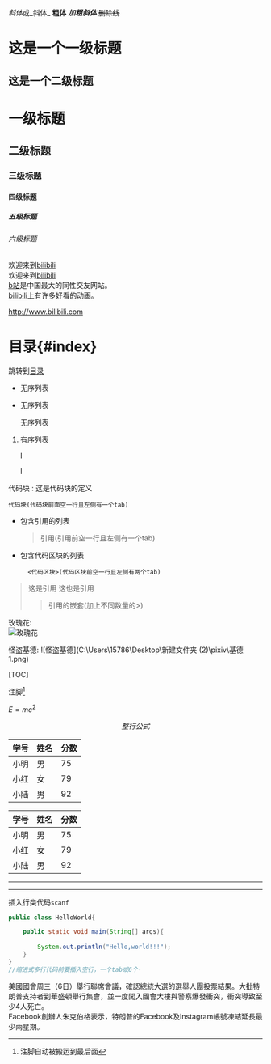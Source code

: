 

*斜体*或_斜体_
**粗体**
***加粗斜体***
~~删除线~~

这是一个一级标题
===========================
这是一个二级标题
--
# 一级标题
## 二级标题
### 三级标题
#### 四级标题
##### 五级标题
###### 六级标题

欢迎来到[bilibili](http://www.bilibili.com)  
欢迎来到[bilibili](http://www.bilibili.com "bilibili")  
[b站][1]是中国最大的同性交友网站。  
[bilibili][]上有许多好看的动画。  

[1]:http://www.bilibili.com "bilibili"
[bilibili]:http://www.bilibili.com "b站"
<http://www.bilibili.com>  

# 目录{#index}
跳转到[目录](#index)

* 无序列表
- 无序列表

  无序列表

1. 有序列表  

   l

   l

代码块
:    	这是代码块的定义

	代码块(代码块前面空一行且左侧有一个tab)
* 包含引用的列表
	
	>引用(引用前空一行且左侧有一个tab)
* 包含代码区块的列表

		<代码区块>(代码区块前空一行且左侧有两个tab)
	
> 这是引用 
> 这也是引用
>
> > 引用的嵌套(加上不同数量的>)

玫瑰花:  
![玫瑰花](https://gimg2.baidu.com/image_search/src=http%3A%2F%2Fimage-ali.bianjiyi.com%2F1%2F2018%2F0301%2F10%2F5a976486da30c.jpg&refer=http%3A%2F%2Fimage-ali.bianjiyi.com&app=2002&size=f9999,10000&q=a80&n=0&g=0n&fmt=jpeg?sec=1612661480&t=65ee48cf07b46d923b12fbf1812ea65b "meiguihua")  

怪盗基德:
![怪盗基德](C:\Users\15786\Desktop\新建文件夹 (2)\pixiv\基德1.png)


[TOC]

注脚[^1]

[^1]:注脚自动被搬运到最后面

$E=mc^2$

$$整行公式$$

学号|姓名|分数
-|-|-
小明|男|75
小红|女|79
小陆|男|92

学号|姓名|分数
:--|:-|:-
小明|男|75
小红|女|79
小陆|男|92

--------------
**********

插入行类代码`scanf`

```java
public class HelloWorld{

	public static void main(String[] args){
	
		System.out.println("Hello,world!!!");
	}
}
//缩进式多行代码前要插入空行，一个tab或6个·

```

美國國會周三（6日）舉行聯席會議，確認總統大選的選舉人團投票結果。大批特朗普支持者到華盛頓舉行集會，並一度闖入國會大樓與警察爆發衝突，衝突導致至少4人死亡。  
Facebook創辦人朱克伯格表示，特朗普的Facebook及Instagram帳號凍結延長最少兩星期。









